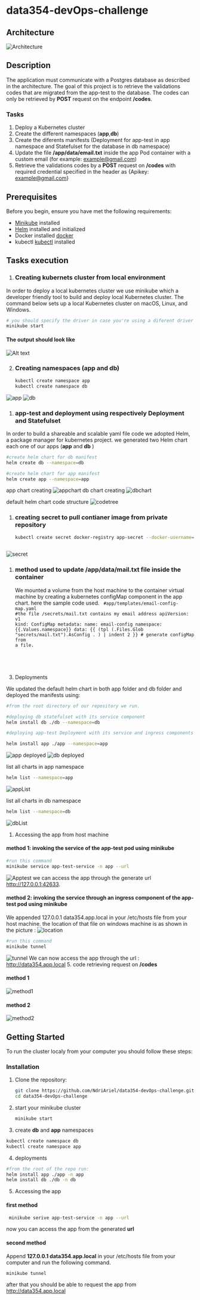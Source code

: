 # data354-devOps-challenge

## Architecture

![Architecture](images/image-11.png)

## Description

 The application must communicate with a Postgres database as described in the architecture.
 The goal of this project is to retrieve the validations codes that are migrated from the app-test to the database.
 The codes can only be retrieved by **POST** request on the endpoint **/codes**.

### **Tasks**

 1. Deploy a Kubernetes cluster
 2. Create the different namespaces (**app**,**db**)
 3. Create the diferents manifests (Deployment for app-test in app namespace and Statefulset for the database in db namespace)
 4. Update the file **/app/data/email.txt** inside the app Pod container with a custom email (for example: <example@gmail.com>)
 5. Retrieve the validations codes by a **POST** request on **/codes** with required credential specified in the header as
   {Apikey: <example@gmail.com>}
  
## Prerequisites

Before you begin, ensure you have met the following requirements:

- [Minikube](https://minikube.sigs.k8s.io/docs/start/) installed
- [Helm](https://helm.sh/docs/intro/install/) installed and initialized
- Docker installed [docker](https://docs.docker.com/engine/install/)
- kubectl [kubectl](https://kubernetes.io/docs/tasks/tools/install-kubectl-linux/) installed

## Tasks execution

1. ### Creating kubernets cluster from local environment
  
  In order to deploy a local kubernetes cluster we use minikube which a developer friendly tool to build and deploy  local Kubernetes cluster. The command below sets up a local Kubernetes cluster on macOS, Linux, and Windows.
  
  ```bash
# you should specify the driver in case you're using a diferent driver than Docker.
 minikube start 
 ```

#### **The output should look like**

 ![Alt text](images/image-7.png)

2. ### Creating namespaces (**app** and **db**)

   ```bash
   kubectl create namespace app
   kubectl create namespace db
   ```

![app](images/image-8.png)
![db](images/image-9.png)

1. ### app-test and deployment using respectively Deployment and Statefulset

  In order to build a shareable  and scalable yaml file code we adopted Helm, a package manager for kubernetes project.
  we generated two Helm chart each one of our apps (**app** and **db** )

  ```bash
  #create helm chart for db manifest
  helm create db --namespace=db

  #create helm chart for app manifest
  helm create app --namespace=app
  ```

 app chart creating
![appchart](images/imageapp.png)
 db chart creating
![dbchart](images/imagedb.png)

default helm chart code structure
![codetree](images/imagetree.png)

1. ### creating secret to pull contianer image from private repository  

   ```bash
   kubectl create secret docker-registry app-secret --docker-username=<yourUsername> --docker-password=<yourPassword> --docker-server=https://<serverDomain> --namespace=app
 
   ```

![secret](images/image-10.png)

1. ### method used to update **/app/data/mail.txt** file inside the container

   We mounted a volume from the host machine to the container virtual machine by creating a kubernetes configMap component in the app chart. here the sample code used.
   <code>
   #app/templates/email-config-map.yaml
   #the file /secrets/mail.txt contains my email address
    apiVersion: v1
    kind: ConfigMap
    metadata:
      name: email-config
      namespace: {{.Values.namespace}}
    data:
      {{ (tpl (.Files.Glob "secrets/mail.txt").AsConfig . ) | indent 2 }} # generate configMap from a file.

</code>
  
  3. Deployments

We updated the default helm chart in both app folder and db folder and deployed the manifests using:

```bash
#from the root directory of our repository we run. 

#deploying db statefulset with its service component 
helm install db ./db --namespace=db

#deploying app-test Deployment with its service and ingress components

helm install app ./app --namespace=app

```

![app deployed](images/imageapd.png)
![db deployed](images/imaged.png)

list all charts in app namespace

```bash
helm list --namespace=app
```

![appList](images/imageapplist.png)

list all charts in db namespace

```bash
helm list --namespace=db
```

 ![dbList](images/imagedblist.png)

 1. Accessing the app from host machine

#### method 1:  invoking the service of the app-test pod using minikube

   ```bash
   #run this command 
   minikube service app-test-service -n app --url
```

![Apptest](images/imageapptest.png)
we can access the app through the generate url <http://127.0.0.1:42633>.

#### method 2:  invoking the service through an ingress component of the app-test pod using minikube

 We appended 127.0.0.1 data354.app.local in your /etc/hosts file from your host machine.
 the location of that file on windows machine is as shown in the picture :
![location](images/imagelocation.png)

   ```bash
   #run this command 
   minikube tunnel 
   ```

![tunnel](images/imagetunnel.png)
We can now access the app through the url : <http://data354.app.local>
5. code retrieving request on **/codes**

#### method 1

 ![method1](images/image1.png)

#### method  2

![method2](images/image2.png)

## Getting Started

To run the cluster localy from your computer you should follow these steps:

### Installation

1. Clone the repository:

   ```bash
   git clone https://github.com/NdriAriel/data354-devOps-challenge.git
   cd data354-devOps-challenge
   ```

2. start your minikube cluster

   ```bash
   minikube start
   ```

3. create **db** and **app** namespaces

 ```bash
 kubectl create namespace db
 kubectl create namespace app

 ```

 4. deployments

   ```bash
   #from the root of the repo run:
   helm install app ./app -n app
   helm install db ./db -n db

   ```

5. Accessing the app

#### first method

  ```bash
   minikube serive app-test-service -n app --url 
  ```

  now you can access the app from the generated **url**

#### second method

  Append **127.0.0.1 data354.app.local** in your /etc/hosts file from  your computer and run the following command.
  
  ```bash
  minikube tunnel
  ```

  after that you should be able to request the app from <http://data354.app.local>
